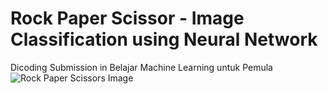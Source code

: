 # Rock Paper Scissor - Image Classification using Neural Network
Dicoding Submission in Belajar Machine Learning untuk Pemula
![Rock Paper Scissors Image](https://miro.medium.com/v2/resize:fit:1100/format:webp/1*FAIuem8M9trReHQRAORDng.png)
